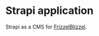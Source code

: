 # Strapi application
Strapi as a CMS for [FrizzelBlizzel](https://www.instagram.com/frizzelblizzel/).

